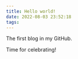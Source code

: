 ```yaml
---
title: Hello world!
date: 2022-08-03 23:52:18
tags:
---
```


The first blog in my GitHub.

Time for celebrating!
